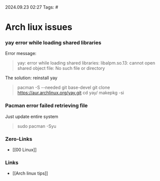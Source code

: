 2024.09.23 02:27
Tags: #

# Arch liux issues

### yay error while loading shared libraries
Error message:
>yay: error while loading shared libraries: libalpm.so.13: cannot open shared object file: No such file or directory

The solution:
reinstall yay
>pacman -S --needed git base-devel
>git clone https://aur.archlinux.org/yay.git
>cd yay/
>makepkg -si

### Pacman  error failed retrieving file
Just update entire system
> sudo pacman -Syu

### Zero-Links
- [[00 Linux]]

### Links
- [[Arch linux tips]]